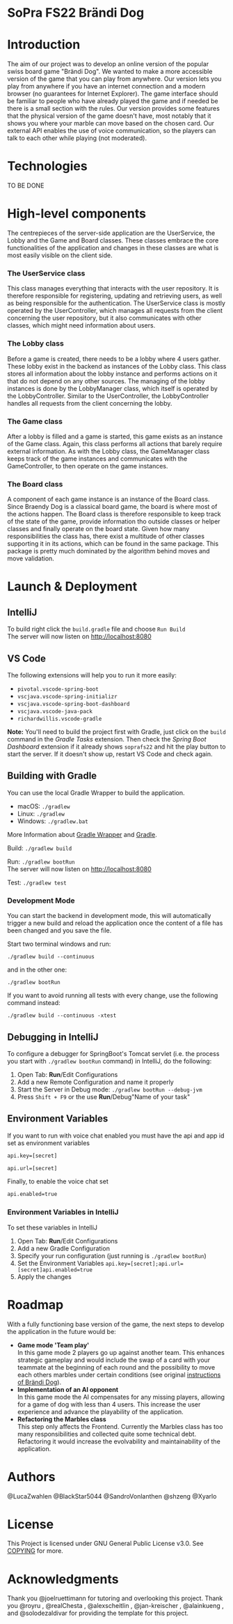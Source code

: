 # SoPra FS22 Brändi Dog

# Introduction
The aim of our project was to develop an online version of the popular swiss board game "Brändi Dog". We wanted to make a more accessible version of the game that you can play from anywhere. Our version lets you play from anywhere if you have an internet connection and a modern browser (no guarantees for Internet Explorer). The game interface should be familiar to people who have already played the game and if needed be there is a small section with the rules. Our version provides some features that the physical version of the game doesn't have, most notably that it shows you where your marble can move based on the chosen card. Our external API enables the use of voice communication, so the players can talk to each other while playing (not moderated).

# Technologies
TO BE DONE

# High-level components
The centrepieces of the server-side application are the UserService, the Lobby and the Game and Board classes. 
These classes embrace the core functionalities of the application and changes in these classes are what is most easily visible on the client side.

### The UserService class
This class manages everything that interacts with the user repository. 
It is therefore responsible for registering, updating and retrieving users, as well as being responsible for the authentication.
The UserService class is mostly operated by the UserController, which manages all requests from the client concerning the user repository,
but it also communicates with other classes, which might need information about users.

### The Lobby class
Before a game is created, there needs to be a lobby where 4 users gather. These lobby exist in the backend as instances of the Lobby class.
This class stores all information about the lobby instance and performs actions on it that do not depend on any other sources.
The managing of the lobby instances is done by the LobbyManager class, which itself is operated by the LobbyController. 
Similar to the UserController, the LobbyController handles all requests from the client concerning the lobby.

### The Game class
After a lobby is filled and a game is started, this game exists as an instance of the Game class. Again, this class performs all actions that barely require external information.
As with the Lobby class, the GameManager class keeps track of the game instances and communicates with the GameController, to then operate on the game instances.

### The Board class
A component of each game instance is an instance of the Board class. Since Braendy Dog is a classical board game, the board is where most of the actions happen.
The Board class is therefore responsible to keep track of the state of the game, provide information tho outside classes or helper classes and finally operate on the board state.
Given how many responsibilities the class has, there exist a multitude of other classes supporting it in its actions, which can be found in the same package.
This package is pretty much dominated by the algorithm behind moves and move validation. <br>

# Launch & Deployment
## IntelliJ
To build right click the `build.gradle` file and choose `Run Build`
<br>The server will now listen on [http://localhost:8080](http://localhost:8080)
## VS Code
The following extensions will help you to run it more easily:
-   `pivotal.vscode-spring-boot`
-   `vscjava.vscode-spring-initializr`
-   `vscjava.vscode-spring-boot-dashboard`
-   `vscjava.vscode-java-pack`
-   `richardwillis.vscode-gradle`

**Note:** You'll need to build the project first with Gradle, just click on the `build` command in the _Gradle Tasks_ extension. Then check the _Spring Boot Dashboard_ extension if it already shows `soprafs22` and hit the play button to start the server. If it doesn't show up, restart VS Code and check again.

## Building with Gradle
You can use the local Gradle Wrapper to build the application.
-   macOS: `./gradlew`
-   Linux: `./gradlew`
-   Windows: `./gradlew.bat`

More Information about [Gradle Wrapper](https://docs.gradle.org/current/userguide/gradle_wrapper.html) and [Gradle](https://gradle.org/docs/).

Build:
`
./gradlew build
`

Run:
`
./gradlew bootRun
`
<br>The server will now listen on [http://localhost:8080](http://localhost:8080)

Test:
`
./gradlew test
`

### Development Mode

You can start the backend in development mode, this will automatically trigger a new build and reload the application
once the content of a file has been changed and you save the file.

Start two terminal windows and run:

`./gradlew build --continuous`

and in the other one:

`./gradlew bootRun`

If you want to avoid running all tests with every change, use the following command instead:

`./gradlew build --continuous -xtest`

## Debugging in IntelliJ
To configure a debugger for SpringBoot's Tomcat servlet (i.e. the process you start with `./gradlew bootRun` command) in IntelliJ,
do the following:

1. Open Tab: **Run**/Edit Configurations
2. Add a new Remote Configuration and name it properly
3. Start the Server in Debug mode: `./gradlew bootRun --debug-jvm`
4. Press `Shift + F9` or the use **Run**/Debug"Name of your task"

## Environment Variables
If you want to run with voice chat enabled you must have the api and app id set as environment variables
```bash
api.key=[secret]
```
```bash
api.url=[secret]
```
Finally, to enable the voice chat set
```bash
api.enabled=true
```
### Environment Variables in IntelliJ
To set these variables in IntelliJ
1. Open Tab: **Run**/Edit Configurations
2. Add a new Gradle Configuration
3. Specify your run configuration (just running is `./gradlew bootRun`)
4. Set the Environment Variables `api.key=[secret];api.url=[secret]api.enabled=true`
5. Apply the changes

# Roadmap
With a fully functioning base version of the game, the next steps to develop the application in the future would be:
- **Game mode 'Team play'** <br> In this game mode 2 players go up against another team. This enhances strategic gameplay and would include the swap of a card with your teammate at the beginning of each round and the possibility to move each others marbles under certain conditions (see original [instructions of Brändi Dog](https://www.braendi-dog.de/braendi-dog-spielregeln-anleitungen.html)).
- **Implementation of an AI opponent** <br> In this game mode the AI compensates for any missing players, allowing for a game of dog with less than 4 users. This increase the user experience and advance the playability of the application.
- **Refactoring the Marbles class** <br> This step only affects the Frontend. Currently the Marbles class has too many responsibilities and collected quite some technical debt. Refactoring it would increase the evolvability and maintainability of the application.

# Authors
@LucaZwahlen
@BlackStar5044
@SandroVonlanthen
@shzeng
@Xyarlo

# License
This Project is licensed under GNU General Public License v3.0. See [COPYING](COPYING) for more.

# Acknowledgments
Thank you @joelruettimann for tutoring and overlooking this project.
Thank you @royru , @realChesta , @alexscheitlin , @jan-kreischer , @alainkueng , and @solodezaldivar for providing the template for this project.
